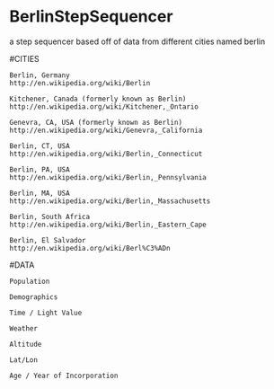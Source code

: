 BerlinStepSequencer
===================

a step sequencer based off of data from different cities named berlin


#CITIES

	Berlin, Germany
	http://en.wikipedia.org/wiki/Berlin
	
	Kitchener, Canada (formerly known as Berlin)
	http://en.wikipedia.org/wiki/Kitchener,_Ontario

	Genevra, CA, USA (formerly known as Berlin)
	http://en.wikipedia.org/wiki/Genevra,_California

	Berlin, CT, USA
	http://en.wikipedia.org/wiki/Berlin,_Connecticut

	Berlin, PA, USA
	http://en.wikipedia.org/wiki/Berlin,_Pennsylvania

	Berlin, MA, USA
	http://en.wikipedia.org/wiki/Berlin,_Massachusetts

	Berlin, South Africa
	http://en.wikipedia.org/wiki/Berlin,_Eastern_Cape

	Berlin, El Salvador
	http://en.wikipedia.org/wiki/Berl%C3%ADn

#DATA

	Population
	
	Demographics

	Time / Light Value

	Weather

	Altitude

	Lat/Lon

	Age / Year of Incorporation
